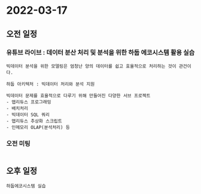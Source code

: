# 2022-03-17

## 오전 일정

### 유튜브 라이브 : 데이터 분산 처리 및 분석을 위한 하둡 에코시스템 활용 실습

```
빅데이터 분석을 위한 모델링은 엄청난 양의 데이터를 쉽고 효율적으로 처리하는 것이 관건이다.

하둡 아키텍처 : 빅데이터 처리와 분석 지원

빅데이터 문제를 효율적으로 다루기 위해 만들어진 다양한 서브 프로젝트
- 맵리듀스 프로그래밍
- 배치처리
- 빅데이터 SQL 쿼리
- 맵리듀스 추상화 스크립트
- 인메모리 OLAP(분석처리) 등

```

### 오전 미팅

```

```

## 오후 일정

```
하둡에코시스템 실습
```



